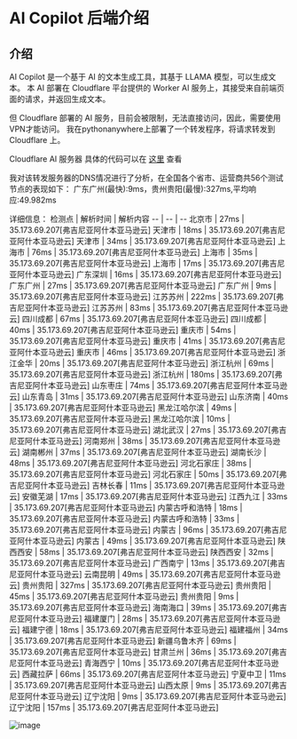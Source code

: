 # AI Copilot 后端介绍
## 介绍
AI Copilot 是一个基于 AI 的文本生成工具，其基于 LLAMA 模型，可以生成文本。
本 AI 部署在 Cloudflare 平台提供的 Worker AI 服务上，其接受来自前端页面的请求，并返回生成文本。

但 Cloudflare 部署的 AI 服务，目前会被限制，无法直接访问，因此，需要使用VPN才能访问。
我在pythonanywhere上部署了一个转发程序，将请求转发到 Cloudflare 上。

Cloudflare AI 服务器 具体的代码可以在 [这里](Cloudflare%20AI.js) 查看

我对该转发服务器的DNS情况进行了分析，在全国各个省市、运营商共56个测试节点的表现如下：
广东广州(最快):9ms，贵州贵阳(最慢):327ms,平均响应:49.982ms

详细信息：
检测点 | 解析时间 | 解析内容
-- | -- | --
北京市 | 27ms | 35.173.69.207[弗吉尼亚阿什本亚马逊云]
天津市 | 18ms | 35.173.69.207[弗吉尼亚阿什本亚马逊云]
天津市 | 34ms | 35.173.69.207[弗吉尼亚阿什本亚马逊云]
上海市 | 76ms | 35.173.69.207[弗吉尼亚阿什本亚马逊云]
上海市 | 35ms | 35.173.69.207[弗吉尼亚阿什本亚马逊云]
上海市 | 17ms | 35.173.69.207[弗吉尼亚阿什本亚马逊云]
广东深圳 | 16ms | 35.173.69.207[弗吉尼亚阿什本亚马逊云]
广东广州 | 27ms | 35.173.69.207[弗吉尼亚阿什本亚马逊云]
广东广州 | 9ms | 35.173.69.207[弗吉尼亚阿什本亚马逊云]
江苏苏州 | 222ms | 35.173.69.207[弗吉尼亚阿什本亚马逊云]
江苏苏州 | 83ms | 35.173.69.207[弗吉尼亚阿什本亚马逊云]
四川成都 | 67ms | 35.173.69.207[弗吉尼亚阿什本亚马逊云]
四川成都 | 40ms | 35.173.69.207[弗吉尼亚阿什本亚马逊云]
重庆市 | 54ms | 35.173.69.207[弗吉尼亚阿什本亚马逊云]
重庆市 | 41ms | 35.173.69.207[弗吉尼亚阿什本亚马逊云]
重庆市 | 46ms | 35.173.69.207[弗吉尼亚阿什本亚马逊云]
浙江金华 | 20ms | 35.173.69.207[弗吉尼亚阿什本亚马逊云]
浙江杭州 | 69ms | 35.173.69.207[弗吉尼亚阿什本亚马逊云]
浙江杭州 | 180ms | 35.173.69.207[弗吉尼亚阿什本亚马逊云]
山东枣庄 | 74ms | 35.173.69.207[弗吉尼亚阿什本亚马逊云]
山东青岛 | 31ms | 35.173.69.207[弗吉尼亚阿什本亚马逊云]
山东济南 | 40ms | 35.173.69.207[弗吉尼亚阿什本亚马逊云]
黑龙江哈尔滨 | 49ms | 35.173.69.207[弗吉尼亚阿什本亚马逊云]
黑龙江哈尔滨 | 10ms | 35.173.69.207[弗吉尼亚阿什本亚马逊云]
湖北武汉 | 27ms | 35.173.69.207[弗吉尼亚阿什本亚马逊云]
河南郑州 | 38ms | 35.173.69.207[弗吉尼亚阿什本亚马逊云]
湖南郴州 | 37ms | 35.173.69.207[弗吉尼亚阿什本亚马逊云]
湖南长沙 | 48ms | 35.173.69.207[弗吉尼亚阿什本亚马逊云]
河北石家庄 | 38ms | 35.173.69.207[弗吉尼亚阿什本亚马逊云]
河北石家庄 | 50ms | 35.173.69.207[弗吉尼亚阿什本亚马逊云]
吉林长春 | 11ms | 35.173.69.207[弗吉尼亚阿什本亚马逊云]
安徽芜湖 | 17ms | 35.173.69.207[弗吉尼亚阿什本亚马逊云]
江西九江 | 33ms | 35.173.69.207[弗吉尼亚阿什本亚马逊云]
内蒙古呼和浩特 | 18ms | 35.173.69.207[弗吉尼亚阿什本亚马逊云]
内蒙古呼和浩特 | 33ms | 35.173.69.207[弗吉尼亚阿什本亚马逊云]
内蒙古 | 96ms | 35.173.69.207[弗吉尼亚阿什本亚马逊云]
内蒙古 | 49ms | 35.173.69.207[弗吉尼亚阿什本亚马逊云]
陕西西安 | 58ms | 35.173.69.207[弗吉尼亚阿什本亚马逊云]
陕西西安 | 32ms | 35.173.69.207[弗吉尼亚阿什本亚马逊云]
广西南宁 | 13ms | 35.173.69.207[弗吉尼亚阿什本亚马逊云]
云南昆明 | 49ms | 35.173.69.207[弗吉尼亚阿什本亚马逊云]
贵州贵阳 | 327ms | 35.173.69.207[弗吉尼亚阿什本亚马逊云]
贵州贵阳 | 45ms | 35.173.69.207[弗吉尼亚阿什本亚马逊云]
贵州贵阳 | 9ms | 35.173.69.207[弗吉尼亚阿什本亚马逊云]
海南海口 | 39ms | 35.173.69.207[弗吉尼亚阿什本亚马逊云]
福建厦门 | 28ms | 35.173.69.207[弗吉尼亚阿什本亚马逊云]
福建宁德 | 18ms | 35.173.69.207[弗吉尼亚阿什本亚马逊云]
福建福州 | 34ms | 35.173.69.207[弗吉尼亚阿什本亚马逊云]
新疆乌鲁木齐 | 69ms | 35.173.69.207[弗吉尼亚阿什本亚马逊云]
甘肃兰州 | 36ms | 35.173.69.207[弗吉尼亚阿什本亚马逊云]
青海西宁 | 10ms | 35.173.69.207[弗吉尼亚阿什本亚马逊云]
西藏拉萨 | 66ms | 35.173.69.207[弗吉尼亚阿什本亚马逊云]
宁夏中卫 | 11ms | 35.173.69.207[弗吉尼亚阿什本亚马逊云]
山西太原 | 9ms | 35.173.69.207[弗吉尼亚阿什本亚马逊云]
辽宁沈阳 | 9ms | 35.173.69.207[弗吉尼亚阿什本亚马逊云]
辽宁沈阳 | 157ms | 35.173.69.207[弗吉尼亚阿什本亚马逊云]

![image](https://github.com/tjy-gitnub/win12/assets/121747915/a49a750e-210f-4cb1-b236-adcdd94eb1c9)

